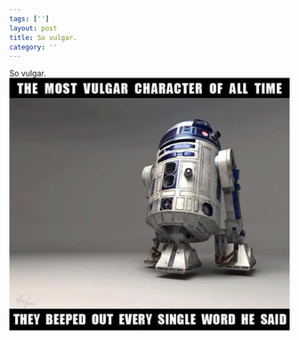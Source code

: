 ```yaml
---
tags: ['']
layout: post
title: So vulgar.
category: ''
---
```

So vulgar.
![So vulgar.](/uploads/2012-11-26-so-vulgar.jpg)
